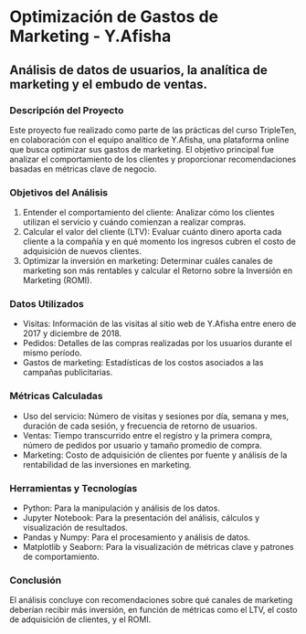 # Optimización de Gastos de Marketing - Y.Afisha

## Análisis de datos de usuarios, la analítica de marketing y el embudo de ventas.


### Descripción del Proyecto

Este proyecto fue realizado como parte de las prácticas del curso TripleTen, en colaboración con el equipo analítico de Y.Afisha, una plataforma online que busca optimizar sus gastos de marketing. El objetivo principal fue analizar el comportamiento de los clientes y proporcionar recomendaciones basadas en métricas clave de negocio.

### Objetivos del Análisis

1. Entender el comportamiento del cliente: Analizar cómo los clientes utilizan el servicio y cuándo comienzan a realizar compras.
2. Calcular el valor del cliente (LTV): Evaluar cuánto dinero aporta cada cliente a la compañía y en qué momento los ingresos cubren el costo de adquisición de nuevos clientes.
3. Optimizar la inversión en marketing: Determinar cuáles canales de marketing son más rentables y calcular el Retorno sobre la Inversión en Marketing (ROMI).

### Datos Utilizados
* Visitas: Información de las visitas al sitio web de Y.Afisha entre enero de 2017 y diciembre de 2018.
* Pedidos: Detalles de las compras realizadas por los usuarios durante el mismo período.
* Gastos de marketing: Estadísticas de los costos asociados a las campañas publicitarias.

### Métricas Calculadas
* Uso del servicio: Número de visitas y sesiones por día, semana y mes, duración de cada sesión, y frecuencia de retorno de usuarios.
* Ventas: Tiempo transcurrido entre el registro y la primera compra, número de pedidos por usuario y tamaño promedio de compra.
* Marketing: Costo de adquisición de clientes por fuente y análisis de la rentabilidad de las inversiones en marketing.

### Herramientas y Tecnologías
* Python: Para la manipulación y análisis de los datos.
* Jupyter Notebook: Para la presentación del análisis, cálculos y visualización de resultados.
* Pandas y Numpy: Para el procesamiento y análisis de datos.
* Matplotlib y Seaborn: Para la visualización de métricas clave y patrones de comportamiento.

### Conclusión
El análisis concluye con recomendaciones sobre qué canales de marketing deberían recibir más inversión, en función de métricas como el LTV, el costo de adquisición de clientes, y el ROMI.
